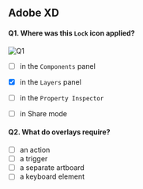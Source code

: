 ## Adobe XD

#### Q1. Where was this `Lock` icon applied?

![Q1](images/001.jpg)

- [ ] in the `Components` panel
- [x] in the `Layers` panel
- [ ] in the `Property Inspector`
- [ ] in Share mode


#### Q2. What do overlays require?

- [ ] an action
- [ ] a trigger
- [ ] a separate artboard
- [ ] a keyboard element
